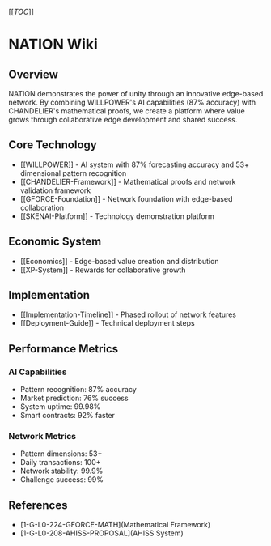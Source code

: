 [[_TOC_]]

# NATION Wiki

## Overview
NATION demonstrates the power of unity through an innovative edge-based network. By combining WILLPOWER's AI capabilities (87% accuracy) with CHANDELIER's mathematical proofs, we create a platform where value grows through collaborative edge development and shared success.

## Core Technology
- [[WILLPOWER]] - AI system with 87% forecasting accuracy and 53+ dimensional pattern recognition
- [[CHANDELIER-Framework]] - Mathematical proofs and network validation framework
- [[GFORCE-Foundation]] - Network foundation with edge-based collaboration
- [[SKENAI-Platform]] - Technology demonstration platform

## Economic System
- [[Economics]] - Edge-based value creation and distribution
- [[XP-System]] - Rewards for collaborative growth

## Implementation
- [[Implementation-Timeline]] - Phased rollout of network features
- [[Deployment-Guide]] - Technical deployment steps

## Performance Metrics
### AI Capabilities
- Pattern recognition: 87% accuracy
- Market prediction: 76% success
- System uptime: 99.98%
- Smart contracts: 92% faster

### Network Metrics
- Pattern dimensions: 53+
- Daily transactions: 100+
- Network stability: 99.9%
- Challenge success: 99%

## References
- [1-G-L0-224-GFORCE-MATH](Mathematical Framework)
- [1-G-L0-208-AHISS-PROPOSAL](AHISS System)
